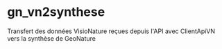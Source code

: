 # gn_vn2synthese

Transfert des données VisioNature reçues depuis l'API avec ClientApiVN vers la synthèse de GeoNature 